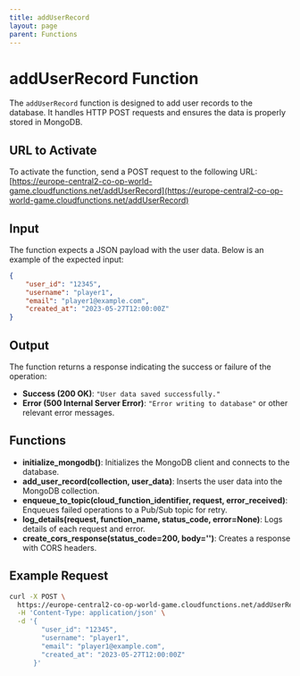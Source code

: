 ```yaml
---
title: addUserRecord
layout: page
parent: Functions
---
```


# addUserRecord Function

The `addUserRecord` function is designed to add user records to the database. It handles HTTP POST requests and ensures the data is properly stored in MongoDB.

## URL to Activate

To activate the function, send a POST request to the following URL:
[https://europe-central2-co-op-world-game.cloudfunctions.net/addUserRecord](https://europe-central2-co-op-world-game.cloudfunctions.net/addUserRecord)

## Input

The function expects a JSON payload with the user data. Below is an example of the expected input:

```json
{
    "user_id": "12345",
    "username": "player1",
    "email": "player1@example.com",
    "created_at": "2023-05-27T12:00:00Z"
}
```

## Output

The function returns a response indicating the success or failure of the operation:

- **Success (200 OK)**: `"User data saved successfully."`
- **Error (500 Internal Server Error)**: `"Error writing to database"` or other relevant error messages.

## Functions

- **initialize_mongodb()**: Initializes the MongoDB client and connects to the database.
- **add_user_record(collection, user_data)**: Inserts the user data into the MongoDB collection.
- **enqueue_to_topic(cloud_function_identifier, request, error_received)**: Enqueues failed operations to a Pub/Sub topic for retry.
- **log_details(request, function_name, status_code, error=None)**: Logs details of each request and error.
- **create_cors_response(status_code=200, body='')**: Creates a response with CORS headers.

## Example Request

```bash
curl -X POST \
  https://europe-central2-co-op-world-game.cloudfunctions.net/addUserRecord \
  -H 'Content-Type: application/json' \
  -d '{
        "user_id": "12345",
        "username": "player1",
        "email": "player1@example.com",
        "created_at": "2023-05-27T12:00:00Z"
      }'
```